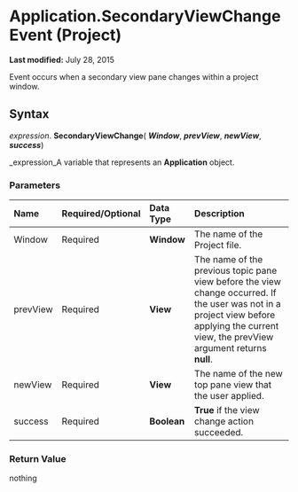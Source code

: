 
# Application.SecondaryViewChange Event (Project)

 **Last modified:** July 28, 2015

Event occurs when a secondary view pane changes within a project window.

## Syntax

 _expression_. **SecondaryViewChange**( **_Window_**,  **_prevView_**,  **_newView_**,  **_success_**)

 _expression_A variable that represents an  **Application** object.


### Parameters



|**Name**|**Required/Optional**|**Data Type**|**Description**|
|:-----|:-----|:-----|:-----|
|Window|Required| **Window**|The name of the Project file.|
|prevView|Required| **View**|The name of the previous topic pane view before the view change occurred. If the user was not in a project view before applying the current view, the prevView argument returns  **null**. |
|newView|Required| **View**|The name of the new top pane view that the user applied. |
|success|Required| **Boolean**| **True** if the view change action succeeded.|

### Return Value

nothing

